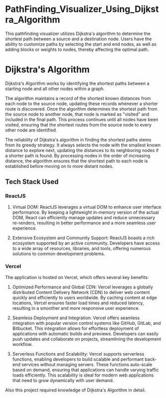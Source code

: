 # PathFinding_Visualizer_Using_Dijkstra_Algorithm
This pathfinding visualizer utilizes Dijkstra's algorithm to determine the shortest path between a source and a destination node. Users have the ability to customize paths by selecting the start and end nodes, as well as adding blocks or weights to nodes, thereby affecting the optimal path.





# Dijkstra's Algorithm

<!-- - Picks the unvisited vertex with the lowest distance.
- calculates the distance through it to each unvisited neighbor,
  and updates the neighbor's distance if smaller and repeat this until we visited all nodes. -->

Dijkstra's Algorithm works by identifying the shortest paths between a starting node and all other nodes within a graph.

The algorithm maintains a record of the shortest known distances from each node to the source node, updating these records whenever a shorter route is discovered. Once the algorithm determines the shortest path from the source node to another node, that node is marked as "visited" and included in the final path. This process continues until all nodes have been visited, ensuring that the shortest routes from the source node to every other node are identified.

The reliability of Dijkstra's algorithm in finding the shortest paths stems from its greedy strategy. It always selects the node with the smallest known distance to explore next, updating the distances to its neighboring nodes if a shorter path is found. By processing nodes in the order of increasing distance, the algorithm ensures that the shortest path to each node is established before moving on to more distant nodes.


## Tech Stack Used

### ReactJS
1. Virtual DOM: ReactJS leverages a virtual DOM to enhance user interface performance. By keeping a lightweight in-memory version of the actual DOM, React can efficiently manage updates and reduce unnecessary re-renders, resulting in better performance and a more seamless user experience.

2. Extensive Ecosystem and Community Support: ReactJS boasts a rich ecosystem supported by an active community. Developers have access to a wide array of resources, libraries, and tools, offering numerous solutions to common development problems.

### Vercel

The application is hosted on Vercel, which offers several key benefits:

1. Optimized Performance and Global CDN:
   Vercel leverages a globally distributed Content Delivery Network (CDN) to deliver web content quickly and efficiently to users worldwide. By caching content at edge locations, Vercel ensures faster load times and reduced latency, resulting in a smoother and more responsive user experience.

2. Seamless Deployment and Integration:
   Vercel offers seamless integration with popular version control systems like GitHub, GitLab, and Bitbucket. This integration allows for effortless deployment of applications with automatic builds and previews. Developers can easily push updates and collaborate on projects, streamlining the development workflow.

3. Serverless Functions and Scalability:
   Vercel supports serverless functions, enabling developers to build scalable and performant back-end services without managing servers. These functions auto-scale based on demand, ensuring that applications can handle varying traffic loads efficiently. This scalability is ideal for modern web applications that need to grow dynamically with user demand.

Also this project required knowledge of Dijkstra's Algorithm in detail.
